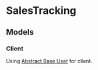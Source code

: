 # SalesTracking

## Models

### Client

Using [Abstract Base User](https://docs.djangoproject.com/en/5.2/topics/auth/customizing/#extending-django-s-default-user) for client.
